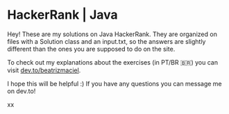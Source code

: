 # HackerRank | Java

Hey! These are my solutions on Java HackerRank. They are organized on files with a Solution class and an input.txt, so the answers are slightly different than the ones you are supposed to do on the site.

To check out my explanations about the exercises (in PT/BR :brazil:) you can visit [dev.to/beatrizmaciel](https://dev.to/beatrizmaciel).

I hope this will be helpful :) If you have any questions you can message me on dev.to!

xx
